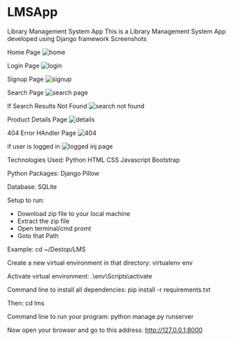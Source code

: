 # LMSApp
Library Management System App
This is a Library Management System App developed using Django framework
Screenshots

Home Page
![home](https://user-images.githubusercontent.com/87027382/132171691-8ee09ba7-f7a0-42ac-8df9-e70084d645b6.JPG)

Login Page
![login](https://user-images.githubusercontent.com/87027382/132171716-415e81d9-cd76-4ab4-bc71-86391f8ba04a.JPG)

Signup Page
![signup](https://user-images.githubusercontent.com/87027382/132171739-209426fc-de69-4fc3-8e60-e427ddf1f6bd.JPG)

Search Page
![search page](https://user-images.githubusercontent.com/87027382/132171783-cf8ef1a5-46bd-4428-a912-5da5503a895b.JPG)

If Search Results Not Found
![search not found](https://user-images.githubusercontent.com/87027382/132171845-27f66cd1-adcd-4ac5-95a6-108fd5a797f1.JPG)

Product Details Page
![details](https://user-images.githubusercontent.com/87027382/132171879-55f8c031-db85-45b1-a359-0aa356d704d6.JPG)

 404 Error HAndler Page
 ![404](https://user-images.githubusercontent.com/87027382/132171933-f8d74f65-680b-4502-bf47-9dfae452287d.JPG)

if user is logged in
![logged inj page](https://user-images.githubusercontent.com/87027382/132172034-875e7168-1dd4-480f-8f95-6c7b247d0ea2.JPG)


Technologies Used:
Python
HTML
CSS
Javascript
Bootstrap

Python Packages:
Django
Pillow

Database:
SQLite

Setup to run:
- Download zip file to your local machine
- Extract the zip file
- Open terminal/cmd promt
- Goto that Path

Example:
cd ~/Destop/LMS

Create a new virtual environment in that directory:
virtualenv env

Activate virtual environment:
.\env\Scripts\activate

Command line to install all dependencies:
pip install -r requirements.txt

Then:
cd lms

Command line to run your program:
python manage.py runserver

Now open your browser and go to this address:
http://127.0.0.1:8000
